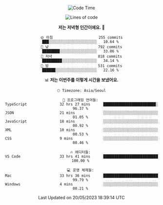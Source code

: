 <div align="center">

<br />

 <!--START_SECTION:waka-->
![Code Time](http://img.shields.io/badge/Code%20Time-603%20hrs%2028%20mins-blue)

![Lines of code](https://img.shields.io/badge/%EC%A0%80%EB%8A%94%20%EC%97%AC%ED%83%9C%EA%B9%8C%EC%A7%80%20-2.8%20million%20%EC%A4%84%EC%9D%98%20%EC%BD%94%EB%93%9C%EB%A5%BC%20%EC%9E%91%EC%84%B1%ED%96%88%EC%96%B4%EC%9A%94.-blue)

**저는 저녁형 인간이에요. 🦉** 

```text
🌞 아침                     255 commits         ███░░░░░░░░░░░░░░░░░░░░░░   10.64 % 
🌆 낮　                     792 commits         ████████░░░░░░░░░░░░░░░░░   33.06 % 
🌃 저녁                     818 commits         █████████░░░░░░░░░░░░░░░░   34.14 % 
🌙 밤　                     531 commits         ██████░░░░░░░░░░░░░░░░░░░   22.16 % 
```


📊 **저는 이번주를 이렇게 시간을 보냈어요.** 

```text
🕑︎ Timezone: Asia/Seoul

💬 프로그래밍 언어들: 
TypeScript               32 hrs 27 mins      ████████████████████████░   96.37 % 
JSON                     21 mins             ░░░░░░░░░░░░░░░░░░░░░░░░░   01.05 % 
JavaScript               18 mins             ░░░░░░░░░░░░░░░░░░░░░░░░░   00.92 % 
XML                      10 mins             ░░░░░░░░░░░░░░░░░░░░░░░░░   00.53 % 
CSS                      9 mins              ░░░░░░░░░░░░░░░░░░░░░░░░░   00.46 % 

🔥 에디터들: 
VS Code                  33 hrs 41 mins      █████████████████████████   100.00 % 

💻 운영 체제들: 
Mac                      33 hrs 36 mins      █████████████████████████   99.79 % 
Windows                  4 mins              ░░░░░░░░░░░░░░░░░░░░░░░░░   00.21 % 
```


 Last Updated on 20/05/2023 18:39:14 UTC
<!--END_SECTION:waka-->

</div>
